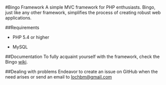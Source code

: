 #Bingo Framework
A simple MVC framework for PHP enthusiasts. Bingo, just like any other framework,
simplifies the process of creating robust web applications.

##Requirements

- PHP 5.4 or higher

- MySQL 

##Documentation
To fully acquaint yourself with the framework, check the Bingo [wiki](https://github.com/ace411/Bingo-Framework/wiki).

##Dealing with problems
Endeavor to create an issue on GitHub when the need arises or send an email to lochbm@gmail.com
